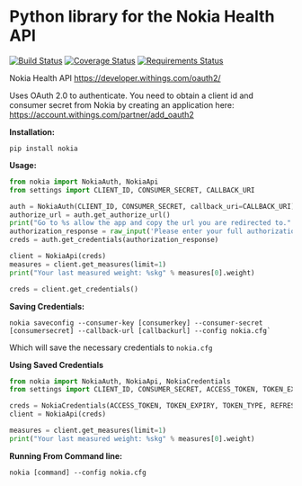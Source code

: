 # Python library for the Nokia Health API

[![Build Status](https://travis-ci.org/orcasgit/python-nokia.svg?branch=master)](https://travis-ci.org/orcasgit/python-nokia) [![Coverage Status](https://coveralls.io/repos/orcasgit/python-nokia/badge.png?branch=master)](https://coveralls.io/r/orcasgit/python-nokia?branch=master) [![Requirements Status](https://requires.io/github/orcasgit/python-nokia/requirements.svg?branch=master)](https://requires.io/github/orcasgit/python-nokia/requirements/?branch=master)

Nokia Health API
<https://developer.withings.com/oauth2/>

Uses OAuth 2.0 to authenticate. You need to obtain a client id
and consumer secret from Nokia by creating an application
here: <https://account.withings.com/partner/add_oauth2>

**Installation:**

    pip install nokia

**Usage:**

``` python
from nokia import NokiaAuth, NokiaApi
from settings import CLIENT_ID, CONSUMER_SECRET, CALLBACK_URI

auth = NokiaAuth(CLIENT_ID, CONSUMER_SECRET, callback_uri=CALLBACK_URI)
authorize_url = auth.get_authorize_url()
print("Go to %s allow the app and copy the url you are redirected to." % authorize_url)
authorization_response = raw_input('Please enter your full authorization response url: ')
creds = auth.get_credentials(authorization_response)

client = NokiaApi(creds)
measures = client.get_measures(limit=1)
print("Your last measured weight: %skg" % measures[0].weight)

creds = client.get_credentials()
```
**Saving Credentials:**


	nokia saveconfig --consumer-key [consumerkey] --consumer-secret [consumersecret] --callback-url [callbackurl] --config nokia.cfg`

 Which will save the necessary credentials to `nokia.cfg`
 
 **Using Saved Credentials**
  
``` python
from nokia import NokiaAuth, NokiaApi, NokiaCredentials
from settings import CLIENT_ID, CONSUMER_SECRET, ACCESS_TOKEN, TOKEN_EXPIRY, TOKEN_TYPE, REFRESH_TOKEN, USER_ID

creds = NokiaCredentials(ACCESS_TOKEN, TOKEN_EXPIRY, TOKEN_TYPE, REFRESH_TOKEN, USER_ID, CLIENT_ID, CONSUMER_SECRET )
client = NokiaApi(creds)

measures = client.get_measures(limit=1)
print("Your last measured weight: %skg" % measures[0].weight)
```
 
 
 **Running From Command line:**

	nokia [command] --config nokia.cfg 


